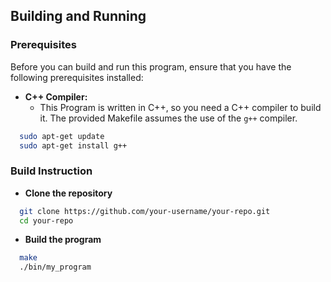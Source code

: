 
## Building and Running

### Prerequisites

Before you can build and run this program, ensure that you have the following prerequisites installed:

- **C++ Compiler:**
  - This Program is written in C++, so you need a C++ compiler to build it. The provided Makefile assumes the use of the `g++` compiler.

```bash
  sudo apt-get update
  sudo apt-get install g++
```

### Build Instruction
- **Clone the repository**
```bash
  git clone https://github.com/your-username/your-repo.git
  cd your-repo
```
- **Build the program**
```bash
  make
  ./bin/my_program
```